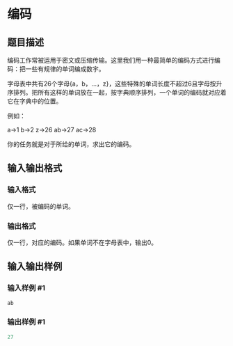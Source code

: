 # 编码

## 题目描述

编码工作常被运用于密文或压缩传输。这里我们用一种最简单的编码方式进行编码：把一些有规律的单词编成数宇。

字母表中共有26个字母{a，b，…，z}，这些特殊的单词长度不超过6且字母按升序排列。把所有这样的单词放在一起，按字典顺序排列，一个单词的编码就对应着它在字典中的位置。

例如：

a→1 b→2 z→26 ab→27 ac→28

你的任务就是对于所给的单词，求出它的编码。

## 输入输出格式

### 输入格式

仅一行，被编码的单词。

### 输出格式

仅一行，对应的编码。如果单词不在字母表中，输出0。

## 输入输出样例

### 输入样例 #1

```cpp
ab

```
### 输出样例 #1

```cpp
27

```
